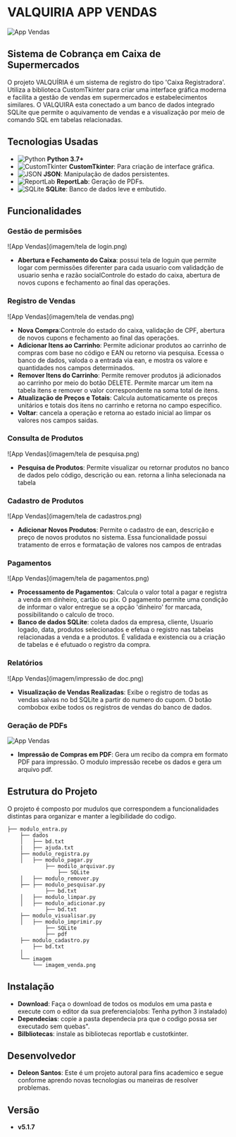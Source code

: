 # VALQUIRIA APP VENDAS
![App Vendas](imagem/banner)

## Sistema de Cobrança em Caixa de Supermercados

O projeto VALQUÍRIA é um sistema de registro do tipo 'Caixa Registradora'. Utiliza a biblioteca CustomTkinter para criar uma interface gráfica moderna e facilita a gestão de vendas em supermercados e estabelecimentos similares. 
O VALQUIRA esta conectado a um banco de dados integrado SQLite que permite o aquivamento de vendas e a visualização por meio de comando SQL em tabelas relacionadas.

## Tecnologias Usadas

- ![Python](https://img.shields.io/badge/Python-3.7+-blue?style=for-the-badge&logo=python&logoColor=white) **Python 3.7+**
- ![CustomTkinter](https://img.shields.io/badge/CustomTkinter-GUI-brightgreen?style=for-the-badge&logo=customtkinter&logoColor=white) **CustomTkinter**: Para criação de interface gráfica.
- ![JSON](https://img.shields.io/badge/JSON-Data-blue?style=for-the-badge&logo=json&logoColor=white) **JSON**: Manipulação de dados persistentes.
- ![ReportLab](https://img.shields.io/badge/ReportLab-PDF-red?style=for-the-badge&logo=pdf&logoColor=white) **ReportLab**: Geração de PDFs.
- ![SQLite](https://img.shields.io/badge/SQLite-Database-lightgrey?style=for-the-badge&logo=sqlite&logoColor=white) **SQLite**: Banco de dados leve e embutido.


## Funcionalidades

### Gestão de permisões
![App Vendas](imagem/tela de login.png)
- **Abertura e Fechamento do Caixa**: possui tela de loguin que permite logar com permissões diferenter para cada usuario com validadção de usuario senha e razão socialControle do estado do caixa, abertura de novos cupons e fechamento ao final das operações.

### Registro de Vendas
![App Vendas](imagem/tela de vendas.png)
- **Nova Compra**:Controle do estado do caixa, validação de CPF, abertura de novos cupons e fechamento ao final das operações.  
- **Adicionar Itens ao Carrinho**: Permite adicionar produtos ao carrinho de compras com base no código e EAN ou retorno via pesquisa. Ecessa o banco de dados, valoda o a entrada via ean, e mostra os valore e quantidades nos campos determinados.
- **Remover Itens do Carrinho**: Permite remover produtos já adicionados ao carrinho por meio do botão DELETE. Permite marcar um item na tabela itens e remover o valor correspondente na soma total de itens.
- **Atualização de Preços e Totais**: Calcula automaticamente os preços unitários e totais dos itens no carrinho e retorna no campo especifico.
- **Voltar**: cancela a operação e retorna ao estado inicial ao limpar os valores nos campos saidas.

### Consulta de Produtos
![App Vendas](imagem/tela de pesquisa.png)
- **Pesquisa de Produtos**: Permite visualizar ou retornar produtos no banco de dados pelo código, descrição ou ean. retorna a linha selecionada na tabela

### Cadastro de Produtos
![App Vendas](imagem/tela de cadastros.png)
- **Adicionar Novos Produtos**: Permite o cadastro de ean, descrição e preço de novos produtos no sistema. Essa funcionalidade possui tratamento de erros e formatação de valores nos campos de entradas

### Pagamentos
![App Vendas](imagem/tela de pagamentos.png)
- **Processamento de Pagamentos**: Calcula o valor total a pagar e registra a venda em dinheiro, cartão ou pix. O pagamento permite uma condição de informar o valor entregue se a opção 'dinheiro' for marcada, possibilitando o calculo de troco.
- **Banco de dados SQLite**: coleta dados da empresa, cliente, Usuario logado, data, produtos selecionados e efetua o registro nas tabelas relacionadas a venda e a produtos. É validada e existencia ou a criação de tabelas e é efutuado o registro da compra.


### Relatórios
![App Vendas](imagem/impressão de doc.png)
- **Visualização de Vendas Realizadas**: Exibe o registro de todas as vendas salvas no bd SQLite a partir do numero do cupom. O botão combobox exibe todos os registros de vendas do banco de dados.

### Geração de PDFs
![App Vendas](imagem/pdf.png)
- **Impressão de Compras em PDF**: Gera um recibo da compra em formato PDF para impressão. O modulo impressão recebe os dados e gera um arquivo pdf.

## Estrutura do Projeto

O projeto é composto por mudulos que correspondem a funcionalidades distintas para organizar e manter a legibilidade do codigo.

```plaintext
├── modulo_entra.py
    ├── dados
    │   ├── bd.txt
    |   ├── ajuda.txt
    ├── modulo_registra.py
    │   ├── modulo_pagar.py
            ├── modilo_arquivar.py
                ├── SQLite
    │   ├── modulo_remover.py
    ├── ├── modulo_pesquisar.py
            ├── bd.txt
    │   ├── modulo_limpar.py
    │   ├── modulo_adicionar.py
            ├── bd.txt
    ├── modulo_visualisar.py
    │   ├── modulo_imprimir.py
            ├── SQLite
            ├── pdf
    ├── modulo_cadastro.py
        ├── bd.txt
    │
    └── imagem
        └── imagem_venda.png
```
## Instalação
- **Download**: Faça o download de todos os modulos em uma pasta e execute com o editor da sua preferencia(obs: Tenha python 3 instalado)
- **Dependecias**: copie a pasta dependecia pra que o codigo possa ser executado sem quebas".
- **Bilbliotecas**: instale as bibliotecas reportlab e custotkinter.

## Desenvolvedor
- **Deleon Santos**: Este é um projeto autoral para fins academico e segue conforme aprendo novas tecnologias ou maneiras de resolver problemas.

## Versão
- **v5.1.7**



